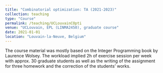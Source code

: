 ```yaml
---
title: "Combinatorial optimization: TA (2021-2023)"
collection: teaching
type: "Course"
permalink: /teaching/UCLouvainCOpti
venue: "UCLouvain, EPL (LINMA2450), graduate course"
date: 2021-01-01
location: "Louvain-la-Neuve, Belgium"
---
```


The course material was mostly based on the Integer Programming book by Laurence Wolsey.
The workload implied 2h of exercise session per week with approx. 30 graduate students as well as the writing of the assignment for three homework and the correction of the students’ works.


